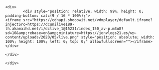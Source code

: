<div class="col-md-12 appMarcoTam6 estilo_  estilo_titulo_  estilo_entradilla_ ">



	<div>
			<div style="position: relative; width: 99%; height: 0; padding-bottom: calc(9 / 16 * 100%);">
    <iframe src="https://cdnapi.shooowit.net/vdmplayer/default.iframe?injectSrc=https://dcunilive189-lh.akamaihd.net/i/dclive_1@15231/index_150_av-p.m3u8?sd=10&amp;rebase=on&amp;miniature=https://jonvlogs21.es/wp-content/uploads/2020/05/live.png" style="position: absolute; width: 100%; height: 100%; left: 0; top: 0;" allowfullscreen=""></iframe></div>

	</div>

	</div>
